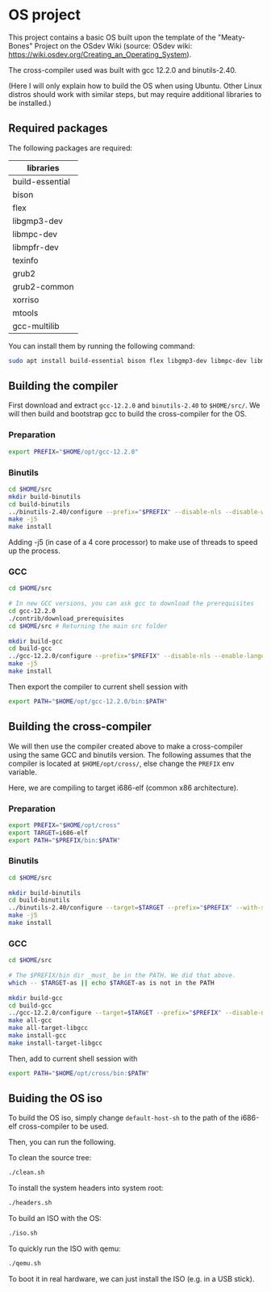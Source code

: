 # OS project

This project contains a basic OS built upon the template of the "Meaty-Bones" Project on the OSdev Wiki (source: OSdev wiki: https://wiki.osdev.org/Creating_an_Operating_System).

The cross-compiler used was built with gcc 12.2.0 and binutils-2.40.

(Here I will only explain how to build the OS when using Ubuntu.
Other Linux distros should work with similar steps, but may require additional libraries to be installed.)

## Required packages
The following packages are required:

|libraries|
|---------|
|build-essential|
|bison|
|flex|
|libgmp3-dev|
|libmpc-dev|
|libmpfr-dev|
|texinfo|
|grub2|
|grub2-common|
|xorriso|
|mtools|
|gcc-multilib|

You can install them by running the following command:
```sh
sudo apt install build-essential bison flex libgmp3-dev libmpc-dev libmpfr-dev texinfo grub2 grub2-common xorriso mtools gcc-multilib
```

## Building the compiler
First download and extract `gcc-12.2.0` and `binutils-2.40` to `$HOME/src/`.
We will then build and bootstrap gcc to build the cross-compiler for the OS.

### Preparation
```sh
export PREFIX="$HOME/opt/gcc-12.2.0"
```

### Binutils
```sh
cd $HOME/src
mkdir build-binutils
cd build-binutils
../binutils-2.40/configure --prefix="$PREFIX" --disable-nls --disable-werror
make -j5
make install
```

Adding -j5 (in case of a 4 core processor) to make use of threads to speed up the process.

### GCC
```sh
cd $HOME/src
 
# In new GCC versions, you can ask gcc to download the prerequisites
cd gcc-12.2.0
./contrib/download_prerequisites
cd $HOME/src # Returning the main src folder
 
mkdir build-gcc
cd build-gcc
../gcc-12.2.0/configure --prefix="$PREFIX" --disable-nls --enable-languages=c,c++
make -j5
make install
```

Then export the compiler to current shell session with
```sh
export PATH="$HOME/opt/gcc-12.2.0/bin:$PATH"
```

## Building the cross-compiler
We will then use the compiler created above to make a cross-compiler using the same GCC and binutils version.
The following assumes that the compiler is located at `$HOME/opt/cross/`, else change the `PREFIX` env variable.

Here, we are compiling to target i686-elf (common x86 architecture).

### Preparation
```sh
export PREFIX="$HOME/opt/cross"
export TARGET=i686-elf
export PATH="$PREFIX/bin:$PATH"
```

### Binutils
```sh
cd $HOME/src
 
mkdir build-binutils
cd build-binutils
../binutils-2.40/configure --target=$TARGET --prefix="$PREFIX" --with-sysroot --disable-nls --disable-werror
make -j5
make install
```

### GCC
```sh
cd $HOME/src
 
# The $PREFIX/bin dir _must_ be in the PATH. We did that above.
which -- $TARGET-as || echo $TARGET-as is not in the PATH
 
mkdir build-gcc
cd build-gcc
../gcc-12.2.0/configure --target=$TARGET --prefix="$PREFIX" --disable-nls --enable-languages=c,c++ --without-headers
make all-gcc
make all-target-libgcc
make install-gcc
make install-target-libgcc
```

Then, add to current shell session with
```sh
export PATH="$HOME/opt/cross/bin:$PATH"
```

## Buiding the OS iso
To build the OS iso, simply change `default-host-sh` to the path of the i686-elf cross-compiler to be used.

Then, you can run the following.

To clean the source tree:

```sh
./clean.sh
```

To install the system headers into system root:

```sh
./headers.sh
```

To build an ISO with the OS:

```sh
./iso.sh
```

To quickly run the ISO with qemu:

```sh
./qemu.sh
```

To boot it in real hardware, we can just install the ISO (e.g. in a USB stick).
